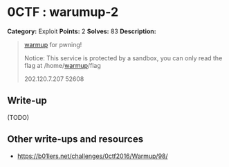 # 0CTF : warumup-2

**Category:** Exploit
**Points:** 2
**Solves:** 83
**Description:**

> [warmup](./warmup) for pwning!
>
> Notice: This service is protected by a sandbox, you can only read the flag at /home/[warmup](./warmup)/flag
>
>
> 202.120.7.207 52608


## Write-up

(TODO)

## Other write-ups and resources

* <https://b01lers.net/challenges/0ctf2016/Warmup/98/>
